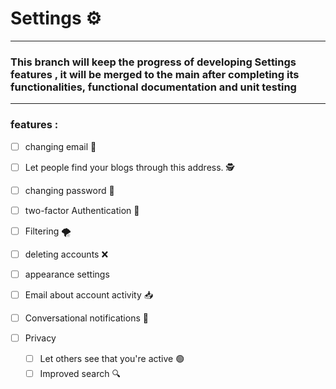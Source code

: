 # Settings ⚙️

---

### This branch will keep the progress of developing Settings features , it will be merged to the main after completing its functionalities, functional documentation and unit testing

---

### features :

- [ ] changing email 📧

- [ ] Let people find your blogs through this address. 🕵️

- [ ] changing password 🔑

- [ ] two-factor Authentication 🔐

- [ ] Filtering 🌪️

- [ ] deleting accounts ❌

- [ ] appearance settings

- [ ] Email about account activity 📥

- [ ] Conversational notifications 🔔

- [ ] Privacy

  - [ ] Let others see that you're active 🟢
  - [ ] Improved search 🔍
